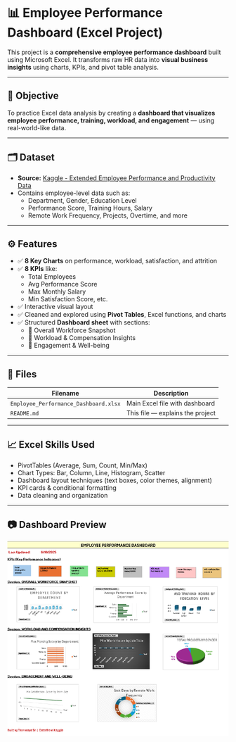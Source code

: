 # 📊 Employee Performance Dashboard (Excel Project)

This project is a **comprehensive employee performance dashboard** built using Microsoft Excel. It transforms raw HR data into **visual business insights** using charts, KPIs, and pivot table analysis.

---

## 🧠 Objective

To practice Excel data analysis by creating a **dashboard that visualizes employee performance, training, workload, and engagement** — using real-world-like data.

---

## 🗂 Dataset

- **Source:** [Kaggle - Extended Employee Performance and Productivity Data](https://www.kaggle.com/datasets/manishkc06/employee-performance-data)
- Contains employee-level data such as:
  - Department, Gender, Education Level
  - Performance Score, Training Hours, Salary
  - Remote Work Frequency, Projects, Overtime, and more

---

## ⚙️ Features

- ✅ **8 Key Charts** on performance, workload, satisfaction, and attrition  
- ✅ **8 KPIs** like:
  - Total Employees
  - Avg Performance Score
  - Max Monthly Salary
  - Min Satisfaction Score, etc.
- ✅ Interactive visual layout
- ✅ Cleaned and explored using **Pivot Tables**, Excel functions, and charts
- ✅ Structured **Dashboard sheet** with sections:
  - 👥 Overall Workforce Snapshot
  - 💼 Workload & Compensation Insights
  - 🧠 Engagement & Well-being

---

## 📁 Files

| Filename                          | Description                           |
|----------------------------------|---------------------------------------|
| `Employee_Performance_Dashboard.xlsx` | Main Excel file with dashboard          |
| `README.md`                      | This file — explains the project       |

---

## 📈 Excel Skills Used

- PivotTables (Average, Sum, Count, Min/Max)
- Chart Types: Bar, Column, Line, Histogram, Scatter
- Dashboard layout techniques (text boxes, color themes, alignment)
- KPI cards & conditional formatting
- Data cleaning and organization

---

## 📷 Dashboard Preview

![Dashboard Screenshot](dashboard-preview.png)




